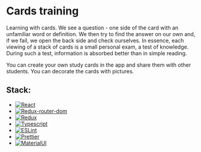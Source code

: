 # Cards training

Learning with cards. We see a question - one side of the card with an unfamiliar word or
definition. We then try to find the answer on our own and, if we fail, we open the back side and check ourselves. In
essence, each viewing of a stack of cards is a small personal exam, a test of knowledge. During such a test, information
is absorbed better than in simple reading.

You can create your own study cards in the app and share them with other students. You can decorate the cards with
pictures.

## Stack:
- [![React][react.js]][react-url]
- [![Redux-router-dom][rrd]][rrd-url]
- [![Redux][red]][red-url]
- [![Typescript][typescript]][typescript-url]
- [![ESLint][eslint]][eslint-url]
- [![Prettier][prettier]][prettier-url]
- [![MaterialUI][mui]][mui-url]

<!-- LINKS  -->

[contributors-shield]: https://img.shields.io/github/contributors/OlgaKapskaya/cards.svg?style=for-the-badge
[contributors-url]: https://github.com/OlgaKapskaya/cards/graphs/contributors
[react.js]: https://img.shields.io/badge/React-0769AD?style=for-the-badge&logo=react&logoColor=white
[react-url]: https://reactjs.org/
[red]: https://img.shields.io/badge/Redux%20-0769AD?style=for-the-badge&logo=redux&logoColor=white
[red-url]: https://redux.js.org/
[rrd]: https://img.shields.io/badge/React_Router-CA4245?style=for-the-badge&logo=react-router&logoColor=white
[rrd-url]: https://reactrouter.com/en/main
[typescript]: https://img.shields.io/badge/TypeScript-007ACC?style=for-the-badge&logo=typescript&logoColor=white
[typescript-url]: https://www.typescriptlang.org/
[eslint]: https://img.shields.io/badge/eslint-3A33D1?style=for-the-badge&logo=eslint&logoColor=white
[eslint-url]: https://eslint.org/
[prettier]: https://img.shields.io/badge/prettier-1A2C34?style=for-the-badge&logo=prettier&logoColor=F7BA3E
[prettier-url]: https://prettier.io/
[mui]: https://img.shields.io/badge/Material%20UI-007FFF?style=for-the-badge&logo=mui&logoColor=white
[mui-url]: https://mui.com/